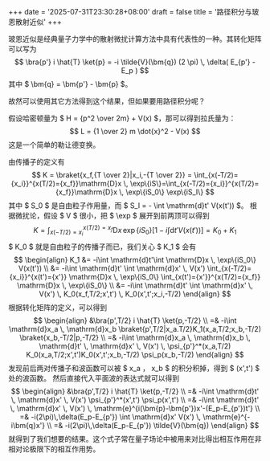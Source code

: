 +++
date = '2025-07-31T23:30:28+08:00'
draft = false
title = '路径积分与玻恩散射近似'
+++

玻恩近似是经典量子力学中的散射微扰计算方法中具有代表性的一种。其转化矩阵可以写为
$$
\bra{p'} i \hat{T} \ket{p} = -i \tilde{V}(\bm{q}) (2 \pi) \, \delta( E_{p'} - E_p )
$$
其中 $ \bm{q} = \bm{p'} - \bm{p} $。

故然可以使用其它方法得到这个结果，但如果要用路径积分呢？

假设哈密顿量为 $ H = {p^2 \over 2m} + V(x) $，那可以得到拉氏量为：
$$
L = {1 \over 2} m \dot{x}^2 - V(x)
$$
这是一个简单的勒让德变换。

由传播子的定义有
$$
K = \braket{x_f,{T \over 2}|x_i,-{T \over 2}} = \int_{x(-T/2)={x_i}}^{x(T/2)={x_f}}\mathrm{D}x \, \exp\{iS\}=\int_{x(-T/2)={x_i}}^{x(T/2)={x_f}}\mathrm{D}x \, \exp\{iS_0\} \exp\{iS_I\}
$$
其中 $ S_0 $ 是自由粒子作用量，而 $ S_I = - \int \mathrm{d}t' V(x(t')) $。
根据微扰论，假设 $ V $ 很小，把 $ \exp $ 展开到前两顶可以得到
$$
K=\int_{x(-T/2)={x_i}}^{x(T/2)={x_f}}\mathrm{D}x \, \exp\{iS_0\}\left[1 - i\int \mathrm{d}t' V(x(t'))\right] = K_0 + K_1
$$
$ K_0 $ 就是自由粒子的传播子而已，我们关心 $ K_1 $ 会有
$$
\begin{align}
K_1 &= -i\int \mathrm{d}t'\int \mathrm{D}x \, \exp\{iS_0\} V(x(t')) \\
    &= -i\int \mathrm{d}t' \int \mathrm{d}x' \, V(x') \int_{x(-T/2)={x_i}}^{x(t')={x'}} \mathrm{D}x \, \exp\{iS_0\} \int_{x(t')={x'}}^{x(T/2)={x_f}} \mathrm{D}x \, \exp\{iS_0\} \\
    &= -i\int \mathrm{d}t' \int \mathrm{d}x' \, V(x') \, K_0(x_f,T/2;x',t') \, K_0(x',t';x_i,-T/2)
\end{align}
$$
根据转化矩阵的定义，可以得到
$$
\begin{align}
&\bra{p',T/2} i \hat{T} \ket{p,-T/2} \\
=& -i\int \mathrm{d}x_a \, \mathrm{d}x_b \braket{p',T/2|x_a.T/2}K_1(x_a,T/2;x_b,-T/2) \braket{x_b,-T/2|p,-T/2} \\
=& -i\int \mathrm{d}x_a \, \mathrm{d}x_b \, \mathrm{d}t' \, \mathrm{d}x' \,  V(x') \, \psi_{p'}^*(x_a,T/2) K_0(x_a,T/2;x',t')K_0(x',t';x_b,-T/2) \psi_p(x_b,-T/2)
\end{align}
$$
发现前后两对传播子和波函数可以被 $ x_a $，$ x_b $ 的积分积掉，得到 $ (x',t') $ 处的波函数。
然后直接代入平面波的表达式就可以得到
$$
\begin{align}
&\bra{p',T/2} i \hat{T} \ket{p,-T/2} \\
=& -i\int \mathrm{d}t' \, \mathrm{d}x' \,  V(x') \psi_{p'}^*(x',t') \psi_p(x',t') \\
=& -i\int \mathrm{d}t' \, \mathrm{d}x' \,  V(x') \, \mathrm{e}^{i(\bm{p}-\bm{p'})x'-(E_p-E_{p'})t'} \\
=& -i(2\pi)\,\delta(E_p-E_{p'}) \int \mathrm{d}x' V(x') \, \mathrm{e}^{-i\bm{q}x'} \\
=& -i(2\pi)\,\delta(E_p-E_{p'}) \tilde{V}(\bm{q})
\end{align}
$$
就得到了我们想要的结果。这个式子常在量子场论中被用来对比得出相互作用在非相对论极限下的相互作用势。